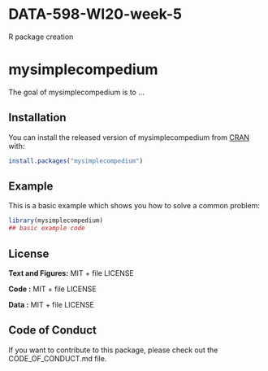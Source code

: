 # DATA-598-WI20-week-5
R package creation

# mysimplecompedium

<!-- badges: start -->
<!-- badges: end -->

The goal of mysimplecompedium is to ...

## Installation

You can install the released version of mysimplecompedium from [CRAN](https://CRAN.R-project.org) with:

``` r
install.packages("mysimplecompedium")
```

## Example

This is a basic example which shows you how to solve a common problem:

``` r
library(mysimplecompedium)
## basic example code
```


## License

**Text and Figures:** MIT + file LICENSE

**Code :** MIT + file LICENSE

**Data :** MIT + file LICENSE

## Code of Conduct
If you want to contribute to this package, please check out the CODE_OF_CONDUCT.md file.





